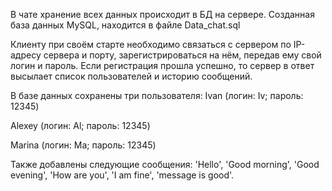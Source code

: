 В чате хранение всех данных происходит в БД на сервере.
Созданная база данных MySQL, находится в файле Data_chat.sql

Клиенту при своём старте необходимо связаться с сервером по IP-адресу сервера и порту, зарегистрироваться на нём, передав ему свой логин и пароль. 
Если регистрация прошла успешно, то сервер в ответ высылает список пользователей и историю сообщений. 

В базе данных сохранены три пользователя:
Ivan (логин: Iv;  пароль: 12345)

Alexey (логин: Al; пароль: 12345)

Marina (логин: Ma; пароль: 12345)


Также добавлены следующие сообщения: 
'Hello',
'Good morning',
'Good evening',
'How are you',
'I am fine',
'message is good'.
